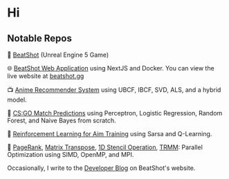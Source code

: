 # Hi

## Notable Repos  
🎯 [BeatShot](https://github.com/markoleptic/BeatShot) (Unreal Engine 5 Game)   

🌐 [BeatShot Web Application](https://github.com/markoleptic/BeatShot-WebApp) using NextJS and Docker. You can view the live website at [beatshot.gg](https://beatshot.gg)  

📺 [Anime Recommender System](https://github.com/markoleptic/SpeedyRecs) using UBCF, IBCF, SVD, ALS, and a hybrid model.  

🔫 [CS:GO Match Predictions](https://github.com/markoleptic/CSGO-Match-Predictions) using Perceptron, Logistic Regression, Random Forest, and Naive Bayes from scratch.  

🎯 [Reinforcement Learning for Aim Training](https://github.com/markoleptic/Reinforcement-Learning-for-Aim-Training) using Sarsa and Q-Learning.  

🚄
[PageRank](https://github.com/markoleptic/PageRank-Optimization), 
[Matrix Transpose](https://github.com/markoleptic/Matrix-Transpose-Optimization), 
[1D Stencil Operation](https://github.com/markoleptic/Stencil-Operation-Optimization), 
[TRMM](https://github.com/markoleptic/TRMM-Optimization): Parallel Optimization using SIMD, OpenMP, and MPI.

Occasionally, I write to the [Developer Blog](https://beatshot.gg/devblog) on BeatShot's website.
